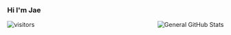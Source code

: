 ### Hi I'm Jae
![visitors](https://visitor-badge.glitch.me/badge?page_id=Starlight220.Starlight220)
<img alt="General GitHub Stats" src="https://github-readme-stats.vercel.app/api?username=starlight220&show_icons=true&theme=synthwave&hide=stars" align="right" />

<!--
**jcsong06/jcsong06** is a ✨ _special_ ✨ repository because its `README.md` (this file) appears on your GitHub profile.

Here are some ideas to get you started:

- 🔭 I’m currently working on ...
- 🌱 I’m currently learning ...
- 👯 I’m looking to collaborate on ...
- 🤔 I’m looking for help with ...
- 💬 Ask me about ...
- 📫 How to reach me: ...
- 😄 Pronouns: ...
- ⚡ Fun fact: ...
-->
